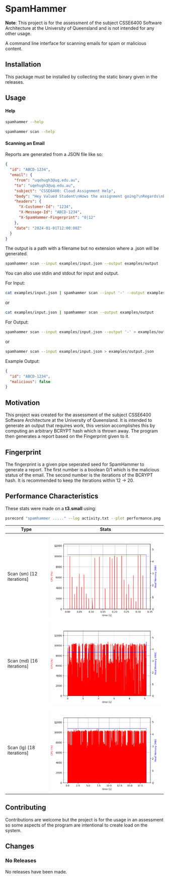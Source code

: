 # SpamHammer

**Note**: This project is for the assessment of the subject CSSE6400 Software Architecture at the University of Queensland and is not intended for any other usage.

A command line interface for scanning emails for spam or malicious content.

## Installation

This package must be installed by collecting the static binary given in the releases.

## Usage

#### Help

```bash
spamhammer --help
```

```bash
spamhammer scan --help
```


#### Scanning an Email

Reports are generated from a JSON file like so:

```json
{
  "id": "ABCD-1234",
  "email": {
    "from": "uqehugh3@uq.edu.au",
    "to": "uqehugh3@uq.edu.au",
    "subject": "CSSE6400: Cloud Assignment Help",
    "body": "Hey Valued Student\nHows the assignment going?\nRegards\nEvan Hughes",
    "headers": {
      "X-Customer-Id": "1234",
      "X-Message-Id": "ABCD-1234",
      "X-SpamHammer-Fingerprint": "0|12"
    },
    "date": "2024-01-01T12:00:00Z"
  }
}
```

The output is a path with a filename but no extension where a .json will be generated.

```bash
spamhammer scan --input examples/input.json --output examples/output
```

You can also use stdin and stdout for input and output.

For Input:

```bash
cat examples/input.json | spamhammer scan --input '-' --output examples/output
```

or 

```bash
cat examples/input.json | spamhammer scan --output examples/output
```

For Output:

```bash
spamhammer scan --input examples/input.json --output '-' > examples/output.json
```

or 

```bash
spamhammer scan --input examples/input.json > examples/output.json
```


Example Output:

```json
{
  "id": "ABCD-1234",
  "malicious": false
}
```

## Motivation

This project was created for the assessment of the subject CSSE6400 Software Architecture at the University of Queensland.  It is intended to generate an output that requires work, this version accomplishes this by computing an arbitrary BCRYPT hash which is thrown away. The program then generates a report based on the Fingerprint given to it.

## Fingerprint

The fingerprint is a given pipe seperated seed for SpamHammer to generate a report. The first number is a boolean 0/1 which is the malicious status of the email. The second number is the iterations of the BCRYPT hash. It is recommended to keep the iterations within 12 -> 20.

## Performance Characteristics

These stats were made on a **t3.small** using:

```bash
psrecord "spamhammer ....." --log activity.txt --plot performance.png
```

| Type                      | Stats                       |
|---------------------------|-----------------------------|
| Scan (sm) [12 iterations] | ![](performance/small.png)  |
| Scan (md) [16 iterations] | ![](performance/medium.png) |
| Scan (lg) [18 iterations] | ![](performance/large.png)  |

## Contributing

Contributions are welcome but the project is for the usage in an assessment so some aspects of the program are intentional to create load on the system.

## Changes

### No Releases

No releases have been made.